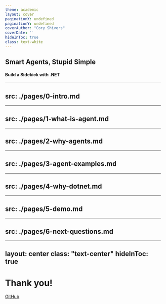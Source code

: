 ```yaml
---
theme: academic
layout: cover
paginationX: undefined
paginationY: undefined
coverAuthor: "Cory Shivers"
coverDate: ''
hideInToc: true
class: text-white
---
```


<style>
.slidev-code {
  font-size: 1.0rem !important;
}
</style>

## Smart Agents, Stupid Simple

#### Build a Sidekick with .NET

<!--
Speaker Notes:
- Welcome to Smart Agents, Stupid Simple.
- Aim is to provide a semi-hands on session for 60 minutes or so.
- Beginner friendly, no AI or .NET experience required.
-->

---
src: ./pages/0-intro.md
---

---
src: ./pages/1-what-is-agent.md
---

---
src: ./pages/2-why-agents.md
---

---
src: ./pages/3-agent-examples.md
---

---
src: ./pages/4-why-dotnet.md
---

---
src: ./pages/5-demo.md
---

---
src: ./pages/6-next-questions.md
---

---
layout: center
class: "text-center"
hideInToc: true
---

# Thank you!

[GitHub](https://github.com/rickdotnet/session-dotnet-sidekick)
